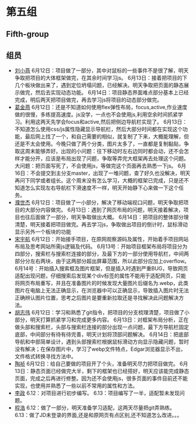 # 第五组
## Fifth-group
##  组员
- [刘小燕](https://github.com/lxy123123)
6月12日：项目做了一部分，其中对鼠标的一些事件不是很了解，明天争取把项目的大体框架做完，在其余时间学习js。
6月13日：接着把项目的下几个板块做出来了，遇到定位坍塌问题，已经解决。明天争取把页面的静态展示做完，然后去实现动态功能。
6月14日：项目静态界面难点部分基本上已经完成，明后两天把项目做完，再去学习js将项目的动态部分做完。
- [葛金燕](https://github.com/gjy0712)
6月12日：还是不知道如何使用flex弹性布局，focus,active,作业速度做的很慢，多练提高速度。js没学，一点也不会使用js,利用空余时间抓紧学习。利用这两天先学会focus和active,然后把侧边导航栏实现了。
6月13日：不知道怎么使用css/js属性隐藏显示导航栏，然后大部分时间都在实现这个功能，最后网上找了一个，和自己需要的相似，就复制了下来，大概能理解，但还是不太会使用。今晚只做了两个分类，图片太多了，一直都是复制黏贴，争取这周末能够弄好。出现的小问题：往下移动时左右边同时都会动，还不会怎样才能分开，应该是布局出现了问题，争取等弄完大框架再去处理这个问题。大问题：把页面写死了，不会使用js，等做完这个页面再去熟悉一下js。
6月16日：不会提交到主分支master，出现了一堆问题，查了好久也没解决，明天再问下同学或者组长。这个周末没有怎么学习，大概的框架已完成，只是还不知道怎么实现左右导航栏下滑速度不一样，明天开始静下心来做一下这个任务。
- [濮世杰](https://github.com/shijieTop500)
6月12日：项目做了一小部分，解决了移动端视口问题，明天争取把项目的大部分内容做完。
6月13日：遇到了网页布局的问题，明天接着解决，项目也往后面做了一部分，明天争取做出大概。
6月14日：把项目的整体部分理清楚，明天接着把项目做完。再去学习js，争取做出项目的倒计时，鼠标滑动显示另外一个板块的功能
- [宋宇航](https://github.com/594SYH)
6月12日：开始接手项目，在原网观察源码及属性，开始着手项目网站布局及思考网站所需js逻辑及代码。
6月13号：开始项目框架布局将项目分为四部分，搜索栏与搜索栏连接的部分，及最下方的一部分使用导航栏，中间两部分分左右两块，由于这两部分超出屏幕范围，所以此部分应加上overflow。
6月14号：开始插入搜索框及图片框架，但是插入时遇到严重BUG，导致网页适配出现问题，仔细搜索后发现某个div标签的属性不能用于适配网页，只能将网页布局重写，并且在准备图片的时候发现大量图片后缀名为.webp，此类图片在电脑上无法正确显示，在浏览器中可以正确显示，导致插入图片时无法正确辨认图片位置，思考之后图片是要重新拉取还是寻找解决此问题解决方法。
- [胡志伟](https://github.com/Johnhu98)
6月12日：学习和熟悉了git指令，把项目的分支梳理清楚，项目做了小部分，明天打算抓紧学习和完成更多内容。
6月13日：对框架布局分析，正在做头部和搜索栏，头部与搜索栏连接的部分出现一点问题，最下方导航栏固定底部，中间部分有待有待完善，明天计划将顶部问题解决。
6月14日：把底部导航和中部简单设计，遇到头部搜索栏根据鼠标滑动方向显示隐藏问题，暂时没有解决；在保存图片中，学习了webp文件特点，Edgar浏览器显示不出，文件格式转换寻找方法中。
-  [陶祯](https://github.com/hongtaozhenchen)
6月12日：给自己要做的项目开了个头，准备明天尽力把项目做完。
6月13日：静态页面已经做完大半，剩下的框架也已经搭好，明天应该能完成静态页面，完成之后再进行修整。因为还不会使用js，很多页面的事件目前还不能实现，也使用并熟悉了一些以前不常用的属性和方法。
- [李政](https://github.com/wind-lz)
6.12：对项目进行初步编写。
6.13：项目编写了一半，适配暂未发现问题。
- [程浩](https://github.com/chenghaoxmxm)
6.12：做了一部分，明天准备学习适配，这两天尽量把git弄熟练。
6.13：做了JD未登录的界面,还是和原网页有点区别,还不知道怎么改进。。。




